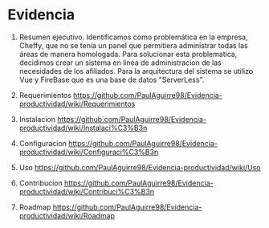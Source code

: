 # Evidencia

1. Resumen ejecutivo.
Identificamos como problemática en la empresa, Cheffy, que no se tenía un panel que permitiera administrar todas las áreas de manera homologada. Para solucionar esta problematica, decidimos crear un sistema en linea de administracion de las necesidades de los afiliados. Para la arquitectura del sistema se utilizo Vue y FireBase que es una base de datos "ServerLess".

2. Requerimientos
https://github.com/PaulAguirre98/Evidencia-productividad/wiki/Requerimientos

3. Instalacion
https://github.com/PaulAguirre98/Evidencia-productividad/wiki/Instalaci%C3%B3n

4. Configuracion
https://github.com/PaulAguirre98/Evidencia-productividad/wiki/Configuraci%C3%B3n

5. Uso
https://github.com/PaulAguirre98/Evidencia-productividad/wiki/Uso

6. Contribucion
https://github.com/PaulAguirre98/Evidencia-productividad/wiki/Contribuci%C3%B3n

7. Roadmap
https://github.com/PaulAguirre98/Evidencia-productividad/wiki/Roadmap
